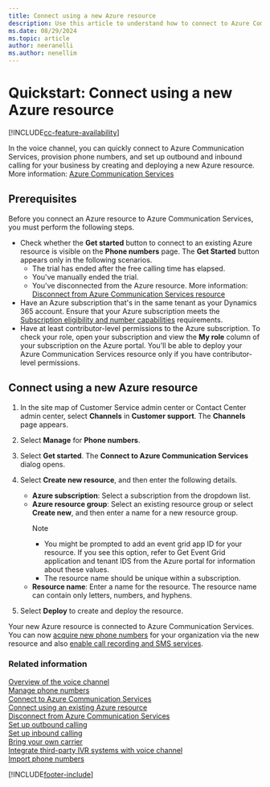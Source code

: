 ```yaml
---
title: Connect using a new Azure resource 
description: Use this article to understand how to connect to Azure Communication Services using a new Azure resource in Customer Service admin center.
ms.date: 08/29/2024
ms.topic: article
author: neeranelli
ms.author: nenellim
---
```

# Quickstart: Connect using a new Azure resource


[!INCLUDE[cc-feature-availability](../../includes/cc-feature-availability.md)]

In the voice channel, you can quickly connect to Azure Communication Services, provision phone numbers, and set up outbound and inbound calling for your business by creating and deploying a new Azure resource. More information: [Azure Communication Services](/azure/communication-services/overview)

## Prerequisites

Before you connect an Azure resource to Azure Communication Services, you must perform the following steps.

- Check whether the **Get started** button to connect to an existing Azure resource is visible on the **Phone numbers** page. The **Get Started** button appears only in the following scenarios.
    - The trial has ended after the free calling time has elapsed.
    - You've manually ended the trial.
    - You've disconnected from the Azure resource. More information: [Disconnect from Azure Communication Services resource](voice-channel-disconnect-from-acs.md)
- Have an Azure subscription that's in the same tenant as your Dynamics 365 account. Ensure that your Azure subscription meets the [Subscription eligibility and number capabilities](/azure/communication-services/concepts/numbers/sub-eligibility-number-capability) requirements.
- Have at least contributor-level permissions to the Azure subscription. To check your role, open your subscription and view the **My role** column of your subscription on the Azure portal. You'll be able to deploy your Azure Communication Services resource only if you have contributor-level permissions.
 
## Connect using a new Azure resource

1. In the site map of Customer Service admin center or Contact Center admin center, select **Channels** in **Customer support**. The **Channels** page appears.

1. Select **Manage** for **Phone numbers**.

1. Select **Get started**. The **Connect to Azure Communication Services** dialog opens.

1. Select **Create new resource**, and then enter the following details.
   - **Azure subscription**: Select a subscription from the dropdown list.
   - **Azure resource group**: Select an existing resource group or select **Create new**, and then enter a name for a new resource group.
      > [!NOTE]
      > - You might be prompted to add an event grid app ID for your resource. If you see this option, refer to Get Event Grid application and tenant IDS from the Azure portal for information about these values.
      > - The resource name should be unique within a subscription.
   - **Resource name**: Enter a name for the resource. The resource name can contain only letters, numbers, and hyphens.
1. Select **Deploy** to create and deploy the resource.

Your new Azure resource is connected to Azure Communication Services. You can now [acquire new phone numbers](voice-channel-manage-phone-numbers.md) for your organization via the new resource and also [enable call recording and SMS services](voice-channel-configure-services.md).

### Related information

[Overview of the voice channel](voice-channel.md)  
[Manage phone numbers](voice-channel-manage-phone-numbers.md)  
[Connect to Azure Communication Services](voice-channel-acs-resource.md)  
[Connect using an existing Azure resource](voice-channel-connect-existing-resource.md)  
[Disconnect from Azure Communication Services](voice-channel-disconnect-from-acs.md)  
[Set up outbound calling](voice-channel-outbound-calling.md)  
[Set up inbound calling](../voice-channel-route-queues.md)  
[Bring your own carrier](voice-channel-bring-your-own-number.md)  
[Integrate third-party IVR systems with voice channel](voice-channel-contextual-transfer-external-ivr.md)   
[Import phone numbers](voice-channel-sync-from-acs.md)  

[!INCLUDE[footer-include](../../includes/footer-banner.md)]
